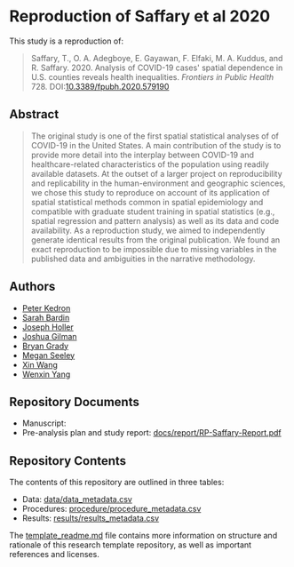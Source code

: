 # Reproduction of Saffary et al 2020

This study is a reproduction of:

> Saffary, T., O. A. Adegboye, E. Gayawan, F. Elfaki, M. A. Kuddus, and R. Saffary. 2020. Analysis of COVID-19 cases' spatial dependence in U.S. counties reveals health inequalities. *Frontiers in Public Health* 728. DOI:[10.3389/fpubh.2020.579190](https://doi.org/10.3389/fpubh.2020.579190)

## Abstract

> The original study is one of the first spatial statistical analyses of of COVID-19 in the United States. A main contribution of the study is to provide more detail into the interplay between COVID-19 and healthcare-related characteristics of the population using readily available datasets. At the outset of a larger project on reproducibility and replicability in the human-environment and geographic sciences, we chose this study to reproduce on account of its application of spatial statistical methods common in spatial epidemiology and compatible with graduate student training in spatial statistics (e.g., spatial regression and pattern analysis) as well as its data and code availability. As a reproduction study, we aimed to independently generate identical results from the original publication. We found an exact reproduction to be impossible due to missing variables in the published data and ambiguities in the narrative methodology. 


## Authors
- [Peter Kedron](https://sgsup.asu.edu/peter-kedron)
- [Sarah Bardin](https://isearch.asu.edu/profile/3423845)
- [Joseph Holler](http://www.middlebury.edu/academics/geog/faculty/node/454160)
- [Joshua Gilman]()
- [Bryan Grady](https://isearch.asu.edu/profile/3650035)
- [Megan Seeley](https://isearch.asu.edu/profile/3377106)
- [Xin Wang]()
- [Wenxin Yang](https://isearch.asu.edu/profile/3613936)

## Repository Documents

- Manuscript: 
- Pre-analysis plan and study report: [docs/report/RP-Saffary-Report.pdf](docs/report/RP-Saffary-Report.pdf)

## Repository Contents

The contents of this repository are outlined in three tables:
- Data: [data/data_metadata.csv](data/data_metadata.csv)
- Procedures: [procedure/procedure_metadata.csv](procedure/procedure_metadata.csv)
- Results: [results/results_metadata.csv](results/results_metadata.csv)

The [template_readme.md](template_readme.md) file contains more information on structure and rationale of this research template repository, as well as important references and licenses.
